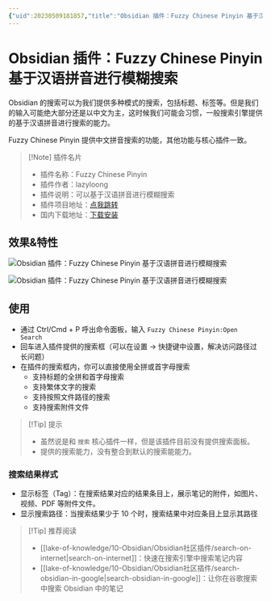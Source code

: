 ```yaml
---
{"uid":20230509181857,"title":"Obsidian 插件：Fuzzy Chinese Pinyin 基于汉语拼音进行模糊搜索","tags":["Obsidian","插件","拼音","模糊搜索"],"description":"Obsidian 插件：Fuzzy Chinese Pinyin 可以基于汉语拼音进行模糊搜索","author":"OS","type":"other","draft":false,"editable":false,"modified":20230912161301,"dg-publish":true,"permalink":"/lake-of-knowledge/10-obsidian/obsidian/fuzzy-chinese-pinyin/","dgPassFrontmatter":true}
---
```



# Obsidian 插件：Fuzzy Chinese Pinyin 基于汉语拼音进行模糊搜索

Obsidian 的搜索可以为我们提供多种模式的搜索，包括标题、标签等。但是我们的输入可能绝大部分还是以中文为主，这时候我们可能会习惯，一般搜索引擎提供的基于汉语拼音进行搜索的能力。

Fuzzy Chinese Pinyin 提供中文拼音搜索的功能，其他功能与核心插件一致。

> [!Note] 插件名片
> - 插件名称：Fuzzy Chinese Pinyin
> - 插件作者：lazyloong
> - 插件说明：可以基于汉语拼音进行模糊搜索
> - 插件项目地址：[点我跳转](https://github.com/lazyloong/obsidian-fuzzy-chinese)
> - 国内下载地址：[下载安装](https://pkmer.cn/products/plugin/pluginMarket/?fuzzy-chinese-pinyin)

## 效果&特性

![Obsidian 插件：Fuzzy Chinese Pinyin 基于汉语拼音进行模糊搜索](https://cdn.pkmer.cn/covers/fuzzy-chinese-pinyin.jpeg!pkmer)

![Obsidian 插件：Fuzzy Chinese Pinyin 基于汉语拼音进行模糊搜索](https://cdn.pkmer.cn/images/20230509182704.png!pkmer)

## 使用

- 通过 Ctrl/Cmd + P 呼出命令面板，输入 `Fuzzy Chinese Pinyin:Open Search`
- 回车进入插件提供的搜索框（可以在设置 -> 快捷键中设置，解决访问路径过长问题）
- 在插件的搜索框内，你可以直接使用全拼或首字母搜索
	- 支持标题的全拼和首字母搜索
	- 支持繁体文字的搜索
	- 支持按照文件路径的搜索
	- 支持搜索附件文件

>[!Tip] 提示
>- 虽然说是和 `搜索` 核心插件一样，但是该插件目前没有提供搜索面板。
>- 提供的搜索能力，没有整合到默认的搜索能能力。

### 搜索结果样式

- 显示标签（Tag）：在搜索结果对应的结果条目上，展示笔记的附件，如图片、视频、PDF 等附件文件。
- 显示搜索路径：当搜索结果少于 10 个时，搜索结果中对应条目上显示其路径

> [!Tip] 推荐阅读
> - [[lake-of-knowledge/10-Obsidian/Obsidian社区插件/search-on-internet\|search-on-internet]]：快速在搜索引擎中搜索笔记内容
> - [[lake-of-knowledge/10-Obsidian/Obsidian社区插件/search-obsidian-in-google\|search-obsidian-in-google]]：让你在谷歌搜索中搜索 Obsidian 中的笔记

